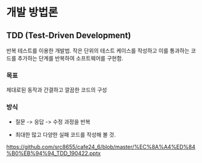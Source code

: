 # 개발 방법론

## TDD (Test-Driven Development)

반복 테스트를 이용한 개발법. 작은 단위의 테스트 케이스를 작성하고 이를 통과하는 코드를 추가하는 단계를 반복하여 소프트웨어를 구현함.

### 목표

제대로된 동작과 간결하고 깔끔한 코드의 구성

### 방식

- 질문 -> 응답 -> 수정 과정을 반복

- 최대한 많고 다양한 실패 코드를 작성해 볼 것.

<https://github.com/src8655/cafe24_6/blob/master/%EC%8A%A4%ED%84%B0%EB%94%94_TDD_190422.pptx>

